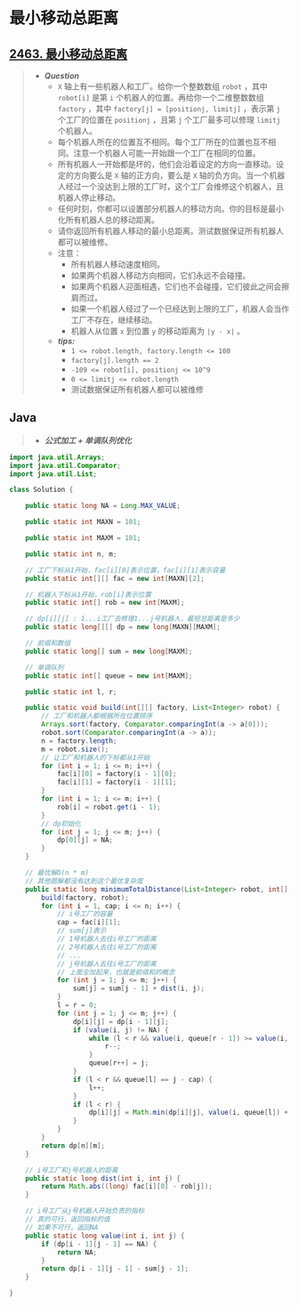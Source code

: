 # 最小移动总距离

## [2463. 最小移动总距离](https://leetcode.cn/problems/minimum-total-distance-traveled/)

> - ***Question***
>   - `X` 轴上有一些机器人和工厂。给你一个整数数组 `robot` ，其中 `robot[i]` 是第 `i` 个机器人的位置。再给你一个二维整数数组 `factory` ，其中 `factory[j] = [positionj, limitj]` ，表示第 `j` 个工厂的位置在 `positionj` ，且第 `j` 个工厂最多可以修理 `limitj` 个机器人。
>   - 每个机器人所在的位置互不相同。每个工厂所在的位置也互不相同。注意一个机器人可能一开始跟一个工厂在相同的位置。
>   - 所有机器人一开始都是坏的，他们会沿着设定的方向一直移动。设定的方向要么是 `X` 轴的正方向，要么是 `X` 轴的负方向。当一个机器人经过一个没达到上限的工厂时，这个工厂会维修这个机器人，且机器人停止移动。
>   - 任何时刻，你都可以设置部分机器人的移动方向。你的目标是最小化所有机器人总的移动距离。
>   - 请你返回所有机器人移动的最小总距离。测试数据保证所有机器人都可以被维修。
>   - 注意：
>     - 所有机器人移动速度相同。
>     - 如果两个机器人移动方向相同，它们永远不会碰撞。
>     - 如果两个机器人迎面相遇，它们也不会碰撞，它们彼此之间会擦肩而过。
>     - 如果一个机器人经过了一个已经达到上限的工厂，机器人会当作工厂不存在，继续移动。
>     - 机器人从位置 `x` 到位置 `y` 的移动距离为 `|y - x|` 。
>   - ***tips:***
>     - `1 <= robot.length, factory.length <= 100`
>     - `factory[j].length == 2`
>     - `-109 <= robot[i], positionj <= 10^9`
>     - `0 <= limitj <= robot.length`
>     - 测试数据保证所有机器人都可以被维修

## Java

> - ***公式加工 + 单调队列优化***

```java
import java.util.Arrays;
import java.util.Comparator;
import java.util.List;

class Solution {

    public static long NA = Long.MAX_VALUE;

    public static int MAXN = 101;

    public static int MAXM = 101;

    public static int n, m;

    // 工厂下标从1开始，fac[i][0]表示位置，fac[i][1]表示容量
    public static int[][] fac = new int[MAXN][2];

    // 机器人下标从1开始，rob[i]表示位置
    public static int[] rob = new int[MAXM];

    // dp[i][j] : 1...i工厂去修理1...j号机器人，最短总距离是多少
    public static long[][] dp = new long[MAXN][MAXM];

    // 前缀和数组
    public static long[] sum = new long[MAXM];

    // 单调队列
    public static int[] queue = new int[MAXM];

    public static int l, r;

    public static void build(int[][] factory, List<Integer> robot) {
        // 工厂和机器人都根据所在位置排序
        Arrays.sort(factory, Comparator.comparingInt(a -> a[0]));
        robot.sort(Comparator.comparingInt(a -> a));
        n = factory.length;
        m = robot.size();
        // 让工厂和机器人的下标都从1开始
        for (int i = 1; i <= n; i++) {
            fac[i][0] = factory[i - 1][0];
            fac[i][1] = factory[i - 1][1];
        }
        for (int i = 1; i <= m; i++) {
            rob[i] = robot.get(i - 1);
        }
        // dp初始化
        for (int j = 1; j <= m; j++) {
            dp[0][j] = NA;
        }
    }

    // 最优解O(n * m)
    // 其他题解都没有达到这个最优复杂度
    public static long minimumTotalDistance(List<Integer> robot, int[][] factory) {
        build(factory, robot);
        for (int i = 1, cap; i <= n; i++) {
            // i号工厂的容量
            cap = fac[i][1];
            // sum[j]表示
            // 1号机器人去往i号工厂的距离
            // 2号机器人去往i号工厂的距离
            // ...
            // j号机器人去往i号工厂的距离
            // 上面全加起来，也就是前缀和的概念
            for (int j = 1; j <= m; j++) {
                sum[j] = sum[j - 1] + dist(i, j);
            }
            l = r = 0;
            for (int j = 1; j <= m; j++) {
                dp[i][j] = dp[i - 1][j];
                if (value(i, j) != NA) {
                    while (l < r && value(i, queue[r - 1]) >= value(i, j)) {
                        r--;
                    }
                    queue[r++] = j;
                }
                if (l < r && queue[l] == j - cap) {
                    l++;
                }
                if (l < r) {
                    dp[i][j] = Math.min(dp[i][j], value(i, queue[l]) + sum[j]);
                }
            }
        }
        return dp[n][m];
    }

    // i号工厂和j号机器人的距离
    public static long dist(int i, int j) {
        return Math.abs((long) fac[i][0] - rob[j]);
    }

    // i号工厂从j号机器人开始负责的指标
    // 真的可行，返回指标的值
    // 如果不可行，返回NA
    public static long value(int i, int j) {
        if (dp[i - 1][j - 1] == NA) {
            return NA;
        }
        return dp[i - 1][j - 1] - sum[j - 1];
    }

}
```
